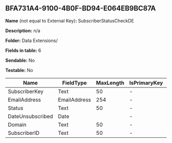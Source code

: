 ## BFA731A4-9100-4B0F-BD94-E064EB9BC87A

**Name** (not equal to External Key)**:** SubscriberStatusCheckDE

**Description:** n/a

**Folder:** Data Extensions/

**Fields in table:** 6

**Sendable:** No

**Testable:** No

| Name | FieldType | MaxLength | IsPrimaryKey | IsNullable | DefaultValue |
| --- | --- | --- | --- | --- | --- |
| SubscriberKey | Text | 50 | - | - |  |
| EmailAddress | EmailAddress | 254 | - | - |  |
| Status | Text | 50 | - | - |  |
| DateUnsubscribed | Date |  | - | - |  |
| Domain | Text | 50 | - | - |  |
| SubscriberID | Text | 50 | - | - |  |
